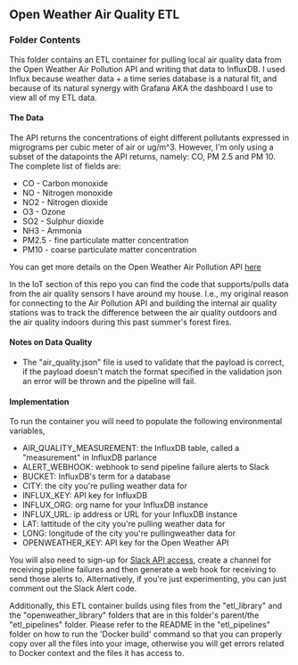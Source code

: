 ## Open Weather Air Quality ETL

### Folder Contents 

This folder contains an ETL container for pulling local air quality data from the Open Weather Air Pollution API and writing that data to InfluxDB. I used Influx because weather data + a time series database is a natural fit, and because of its natural synergy with Grafana AKA the dashboard I use to view all of my ETL data. 

#### The Data 

The API returns the concentrations of eight different pollutants expressed in migrograms per cubic meter of air or ug/m^3. However, I'm only using a subset of the datapoints the API returns, namely: CO, PM 2.5 and PM 10. The complete list of fields are:

* CO - Carbon monoxide
* NO - Nitrogen monoxide
* NO2 - Nitrogen dioxide
* O3 - Ozone 
* SO2 - Sulphur dioxide
* NH3 - Ammonia 
* PM2.5 - fine particulate matter concentration 
* PM10 - coarse particulate matter concentration  

You can get more details on the Open Weather Air Pollution API [here](https://openweathermap.org/api/air-pollution)

In the IoT section of this repo you can find the code that supports/pulls data from the air quality sensors I have around my house. I.e., my original reason for connecting to the Air Pollution API and building the internal air quality stations was to track the difference between the air quality outdoors and the air quality indoors during this past summer's forest fires. 

#### Notes on Data Quality 

* The "air_quality.json" file is used to validate that the payload is correct, if the payload doesn't match the format specified in the validation json an error will be thrown and the pipeline will fail. 

#### Implementation 

To run the container you will need to populate the following environmental variables, 

* AIR_QUALITY_MEASUREMENT: the InfluxDB table, called a "measurement" in InfluxDB parlance 
* ALERT_WEBHOOK: webhook to send pipeline failure alerts to Slack
* BUCKET: InfluxDB's term for a database 
* CITY: the city you're pulling weather data for  
* INFLUX_KEY: API key for InfluxDB 
* INFLUX_ORG: org name for your InfluxDB instance 
* INFLUX_URL: ip address or URL for your InfluxDB instance 
* LAT: lattitude of the city you're pulling weather data for
* LONG: longitude of the city you're pullingweather data for
* OPENWEATHER_KEY: API key for the Open Weather API

You will also need to sign-up for [Slack API access](https://api.slack.com/), create a channel for receiving pipeline failures and then generate a web hook for receiving to send those alerts to. Alternatively, if you're just experimenting, you can just comment out the Slack Alert code.

Additionally, this ETL container builds using files from the "etl_library" and the "openweather_library" folders that are in this folder's parent/the "etl_pipelines" folder. Please refer to the README in the "etl_pipelines" folder on how to run the 'Docker build' command so that you can properly copy over all the files into your image, otherwise you will get errors related to Docker context and the files it has access to. 